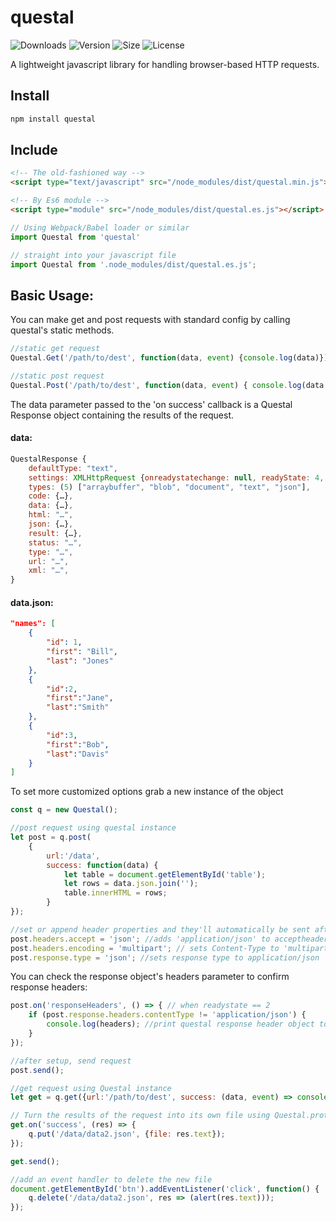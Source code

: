 # questal

![![Downloads](https://img.shields.io/endpoint?url=https%3A%2F%2Fsrcer.com%2Fshields%2FQuestal%2FDownloads%2Fsuccess)](https://img.shields.io/npm/dt/questal?style=plastic)
![![Version](https://img.shields.io/endpoint?url=https%3A%2F%2Fsrcer.com%2Fshields%2FQuestal%2FVersion%2Finformational)](https://img.shields.io/npm/v/questal?style=plastic)
![![Size](https://img.shields.io/endpoint?url=https%3A%2F%2Fsrcer.com%2Fshields%2FQuestal%2FSize%2Finformational)](https://img.shields.io/bundlephobia/min/questal?style=plastic)
![![License](https://img.shields.io/endpoint?url=https%3A%2F%2Fsrcer.com%2Fshields%2FQuestal%2FLicense%2Fgreen)](https://img.shields.io/npm/l/questal?style=plastic)  

A lightweight javascript library for handling browser-based HTTP requests.

Install
-------
```javascript
npm install questal
```

Include
-------
```html
<!-- The old-fashioned way -->
<script type="text/javascript" src="/node_modules/dist/questal.min.js"></script>

<!-- By Es6 module -->
<script type="module" src="/node_modules/dist/questal.es.js"></script>
```
```javascript
// Using Webpack/Babel loader or similar
import Questal from 'questal'

// straight into your javascript file
import Questal from '.node_modules/dist/questal.es.js';
```
Basic Usage:
-------------
You can make get and post requests with standard config by calling questal's static methods.
```javascript
//static get request
Questal.Get('/path/to/dest', function(data, event) {console.log(data)});

//static post request
Questal.Post('/path/to/dest', function(data, event) { console.log(data.json)});
```
The data parameter passed to the 'on success' callback is a Questal Response object containing the results of the request.

#### data:
```javascript
QuestalResponse {
    defaultType: "text",
    settings: XMLHttpRequest {onreadystatechange: null, readyState: 4, timeout: 60000, withCredentials: false, upload: XMLHttpRequestUpload, …},
    types: (5) ["arraybuffer", "blob", "document", "text", "json"],
    code: {…},
    data: {…},
    html: "…",
    json: {…},
    result: {…},
    status: "…",
    type: "…",
    url: "…",
    xml: "…",
}
```

#### data.json:
```json
"names": [
    {
        "id": 1,
        "first": "Bill",
        "last": "Jones"
    },
    {
        "id":2,
        "first":"Jane",
        "last":"Smith"
    },
    {
        "id":3,
        "first":"Bob",
        "last":"Davis"
    }
]
```

To set more customized options grab a new instance of the object
```javascript
const q = new Questal();

//post request using questal instance
let post = q.post(
    {
        url:'/data',
        success: function(data) {
            let table = document.getElementById('table');
            let rows = data.json.join('');
            table.innerHTML = rows;
        }
});

//set or append header properties and they'll automatically be sent after open, for other tasks intended to run on readyState == 1, use questal.on('ready', callback)
post.headers.accept = 'json'; //adds 'application/json' to acceptheaders to be set
post.headers.encoding = 'multipart'; // sets Content-Type to 'multipart/form-data'
post.response.type = 'json'; //sets response type to application/json
```
You can check the response object's headers parameter to confirm response headers:
```javascript
post.on('responseHeaders', () => { // when readystate == 2
    if (post.response.headers.contentType != 'application/json') {
        console.log(headers); //print questal response header object to console
    }
});

//after setup, send request
post.send();
```

```javascript
//get request using Questal instance
let get = q.get({url:'/path/to/dest', success: (data, event) => console.log(data) });

// Turn the results of the request into its own file using Questal.prototype.put
get.on('success', (res) => {
    q.put('/data/data2.json', {file: res.text});
});

get.send();

//add an event handler to delete the new file
document.getElementById('btn').addEventListener('click', function() {
    q.delete('/data/data2.json', res => (alert(res.text)));
});
```